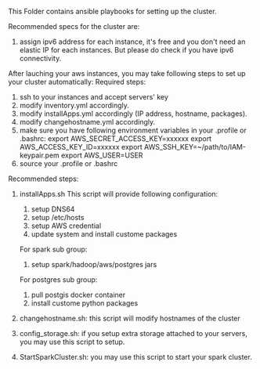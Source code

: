 This Folder contains ansible playbooks for setting up the cluster.

Recommended specs for the cluster are:
1. assign ipv6 address for each instance, it's free and you don't need an elastic IP for each instances. But please do check if you have ipv6 connectivity.

After lauching your aws instances, you may take following steps to set up your cluster automatically:
Required steps:
1. ssh to your instances and accept servers' key
2. modify inventory.yml accordingly.
3. modify installApps.yml accordingly (IP address, hostname, packages).
4. modify changehostname.yml accordingly.
5. make sure you have following environment variables in your .profile or .bashrc:
export AWS_SECRET_ACCESS_KEY=xxxxxx
export AWS_ACCESS_KEY_ID=xxxxxx
export AWS_SSH_KEY=~/path/to/IAM-keypair.pem
export AWS_USER=USER
6. source your .profile or .bashrc

Recommended steps:
1. installApps.sh
   This script will provide following configuration:
   1. setup DNS64
   2. setup /etc/hosts
   3. setup AWS credential
   4. update system and install custome packages
   
   For spark sub group:
   1. setup spark/hadoop/aws/postgres jars
   
   For postgres sub group:
   1. pull postgis docker container
   2. install custome python packages

2. changehostname.sh: this script will modify hostnames of the cluster
3. config_storage.sh: if you setup extra storage attached to your servers, you may use this script to setup.
4. StartSparkCluster.sh: you may use this script to start your spark cluster.
